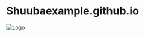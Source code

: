 # Shuubaexample.github.io
![Logo](https://dev-to-uploads.s3.amazonaws.com/uploads/articles/th5xamgrr6se0x5ro4g6.png)
